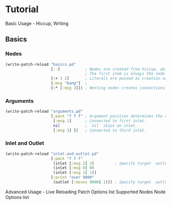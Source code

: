 # Tutorial

Basic Usage - Hiccup, Writing

## Basics

### Nodes

```clojure
(write-patch-reload "basics.pd"
                    [:-]           ; Nodes are created from hiccup, which is just plain vectors.
                                   ; The first item is always the node name, as a keyword.
                    [:+ 1 2]       ; Literals are passed as creation arguments.
                    [:msg "bang"]  ;
                    [:* [:msg 3]]) ; Nesting nodes creates connections between them.
```

### Arguments

```clojure
(write-patch-reload "arguments.pd" 
                    [:pack "f f f" ; Argument position determines the connection inlet:
                     [:msg 1]      ; Connected to first inlet.
                     nil           ; `nil` skips an inlet.
                     [:msg 3] ])   ; Connected to third inlet.
```

### Inlet and Outlet

```clojure
(write-patch-reload "inlet-and-outlet.pd"
                    [:pack "f f f"
                     (inlet [:msg 2] 2)         ; Specify target  outlet explicitly with `outlet` function
                     (inlet [:msg 0] 0)
                     (inlet [:msg 1] 1)]
                    [:print "over 9000"
                     (outlet [:moses 9000] 1)]) ; Specify target  outlet explicitly with `outlet` function
```


Advanced Usage - Live Reloading
Patch Options list
Supported Nodes
Node Options list
